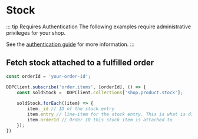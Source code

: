 # Stock

::: tip Requires Authentication
The following examples require administrative privileges for your shop.

See the [authentication guide](/guide/authentication.md) for more information.
:::

## Fetch stock attached to a fulfilled order
```js
const orderId = 'your-order-id';

DDPClient.subscribe('order.items', [orderId], () => {
    const soldStock =  DDPClient.collections['shop.product.stock'];
    
    soldStock.forEach((item) => {
        item._id // ID of the stock entry
        item.entry // line-item for the stock entry. This is what is displayed to the customer
        item.orderId // Order ID this stock item is attached to
    });
})
```